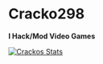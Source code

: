 # Cracko298
**I Hack/Mod Video Games**

[![Crackos Stats](https://github-readme-stats.vercel.app/api?username=Cracko298)](https://github.com/Cracko298)
